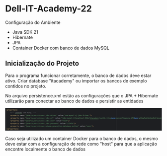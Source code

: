 # Dell-IT-Academy-22

Configuração do Ambiente

- Java SDK 21
- Hibernate
- JPA
- Container Docker com banco de dados MySQL


## Inicialização do Projeto

Para o programa funcionar corretamente, o banco de dados deve estar ativo.
Criar database "itacademy" ou importar os bancos de exemplo contidos no projeto.

No arquivo persistence.xml estão as configurações que o JPA + Hibernate utilizarão para conectar ao banco de dados e persistir as entidades

![img.png](img.png)

Caso seja utilizado um container Docker para o banco de dados, o mesmo deve estar com a configuração de rede como "host" para que a aplicação encontre localmente o banco de dados


